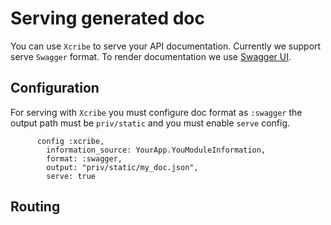 # Serving generated doc

You can use `Xcribe` to serve your API documentation. Currently we support serve
`Swagger` format. To render documentation we use [Swagger UI](https://swagger.io/tools/swagger-ui/).

## Configuration

For serving with `Xcribe` you must configure doc format as `:swagger` the output path
must be `priv/static` and you must enable `serve` config.

```
      config :xcribe,
        information_source: YourApp.YouModuleInformation,
        format: :swagger,
        output: "priv/static/my_doc.json",
        serve: true

```

## Routing
